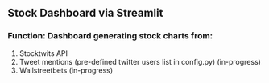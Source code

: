 ## Stock Dashboard via Streamlit
### Function: Dashboard generating stock charts from: 
  1. Stocktwits API
  2. Tweet mentions (pre-defined twitter users list in config.py) (in-progress)
  3. Wallstreetbets (in-progress)
  
